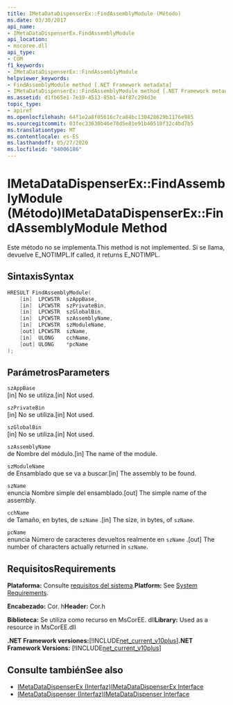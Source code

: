 ```yaml
---
title: IMetaDataDispenserEx::FindAssemblyModule (Método)
ms.date: 03/30/2017
api_name:
- IMetaDataDispenserEx.FindAssemblyModule
api_location:
- mscoree.dll
api_type:
- COM
f1_keywords:
- IMetaDataDispenserEx::FindAssemblyModule
helpviewer_keywords:
- FindAssemblyModule method [.NET Framework metadata]
- IMetaDataDispenserEx::FindAssemblyModule method [.NET Framework metadata]
ms.assetid: d1fb65e1-7e19-4513-85b1-44f87c294d3e
topic_type:
- apiref
ms.openlocfilehash: 64f1e2a8f05616c7ca84bc130428629b1176e985
ms.sourcegitcommit: 03fec33630b46e78d5e81e91b40518f32c4bd7b5
ms.translationtype: MT
ms.contentlocale: es-ES
ms.lasthandoff: 05/27/2020
ms.locfileid: "84006186"
---
```

# <a name="imetadatadispenserexfindassemblymodule-method"></a><span data-ttu-id="abf99-102">IMetaDataDispenserEx::FindAssemblyModule (Método)</span><span class="sxs-lookup"><span data-stu-id="abf99-102">IMetaDataDispenserEx::FindAssemblyModule Method</span></span>
<span data-ttu-id="abf99-103">Este método no se implementa.</span><span class="sxs-lookup"><span data-stu-id="abf99-103">This method is not implemented.</span></span> <span data-ttu-id="abf99-104">Si se llama, devuelve E_NOTIMPL.</span><span class="sxs-lookup"><span data-stu-id="abf99-104">If called, it returns E_NOTIMPL.</span></span>  
  
## <a name="syntax"></a><span data-ttu-id="abf99-105">Sintaxis</span><span class="sxs-lookup"><span data-stu-id="abf99-105">Syntax</span></span>  
  
```cpp  
HRESULT FindAssemblyModule(  
    [in]  LPCWSTR  szAppBase,  
    [in]  LPCWSTR  szPrivateBin,  
    [in]  LPCWSTR  szGlobalBin,  
    [in]  LPCWSTR  szAssemblyName,  
    [in]  LPCWSTR  szModuleName,  
    [out] LPCWSTR  szName,  
    [in]  ULONG    cchName,  
    [out] ULONG    *pcName  
);  
```  
  
## <a name="parameters"></a><span data-ttu-id="abf99-106">Parámetros</span><span class="sxs-lookup"><span data-stu-id="abf99-106">Parameters</span></span>  
 `szAppBase`  
 <span data-ttu-id="abf99-107">[in] No se utiliza.</span><span class="sxs-lookup"><span data-stu-id="abf99-107">[in] Not used.</span></span>  
  
 `szPrivateBin`  
 <span data-ttu-id="abf99-108">[in] No se utiliza.</span><span class="sxs-lookup"><span data-stu-id="abf99-108">[in] Not used.</span></span>  
  
 `szGlobalBin`  
 <span data-ttu-id="abf99-109">[in] No se utiliza.</span><span class="sxs-lookup"><span data-stu-id="abf99-109">[in] Not used.</span></span>  
  
 `szAssemblyName`  
 <span data-ttu-id="abf99-110">de Nombre del módulo.</span><span class="sxs-lookup"><span data-stu-id="abf99-110">[in] The name of the module.</span></span>  
  
 `szModuleName`  
 <span data-ttu-id="abf99-111">de Ensamblado que se va a buscar.</span><span class="sxs-lookup"><span data-stu-id="abf99-111">[in] The assembly to be found.</span></span>  
  
 `szName`  
 <span data-ttu-id="abf99-112">enuncia Nombre simple del ensamblado.</span><span class="sxs-lookup"><span data-stu-id="abf99-112">[out] The simple name of the assembly.</span></span>  
  
 `cchName`  
 <span data-ttu-id="abf99-113">de Tamaño, en bytes, de `szName` .</span><span class="sxs-lookup"><span data-stu-id="abf99-113">[in] The size, in bytes, of `szName`.</span></span>  
  
 `pcName`  
 <span data-ttu-id="abf99-114">enuncia Número de caracteres devueltos realmente en `szName` .</span><span class="sxs-lookup"><span data-stu-id="abf99-114">[out] The number of characters actually returned in `szName`.</span></span>  
  
## <a name="requirements"></a><span data-ttu-id="abf99-115">Requisitos</span><span class="sxs-lookup"><span data-stu-id="abf99-115">Requirements</span></span>  
 <span data-ttu-id="abf99-116">**Plataforma:** Consulte [requisitos del sistema](../../get-started/system-requirements.md).</span><span class="sxs-lookup"><span data-stu-id="abf99-116">**Platform:** See [System Requirements](../../get-started/system-requirements.md).</span></span>  
  
 <span data-ttu-id="abf99-117">**Encabezado:** Cor. h</span><span class="sxs-lookup"><span data-stu-id="abf99-117">**Header:** Cor.h</span></span>  
  
 <span data-ttu-id="abf99-118">**Biblioteca:** Se utiliza como recurso en MsCorEE. dll</span><span class="sxs-lookup"><span data-stu-id="abf99-118">**Library:** Used as a resource in MsCorEE.dll</span></span>  
  
 <span data-ttu-id="abf99-119">**.NET Framework versiones:**[!INCLUDE[net_current_v10plus](../../../../includes/net-current-v10plus-md.md)]</span><span class="sxs-lookup"><span data-stu-id="abf99-119">**.NET Framework Versions:** [!INCLUDE[net_current_v10plus](../../../../includes/net-current-v10plus-md.md)]</span></span>  
  
## <a name="see-also"></a><span data-ttu-id="abf99-120">Consulte también</span><span class="sxs-lookup"><span data-stu-id="abf99-120">See also</span></span>

- [<span data-ttu-id="abf99-121">IMetaDataDispenserEx (Interfaz)</span><span class="sxs-lookup"><span data-stu-id="abf99-121">IMetaDataDispenserEx Interface</span></span>](imetadatadispenserex-interface.md)
- [<span data-ttu-id="abf99-122">IMetaDataDispenser (Interfaz)</span><span class="sxs-lookup"><span data-stu-id="abf99-122">IMetaDataDispenser Interface</span></span>](imetadatadispenser-interface.md)
